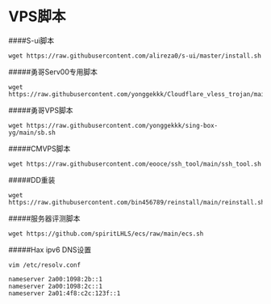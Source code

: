 # VPS脚本

####S-ui脚本

```
wget https://raw.githubusercontent.com/alireza0/s-ui/master/install.sh
```



#####勇哥Serv00专用脚本

```
wget https://raw.githubusercontent.com/yonggekkk/Cloudflare_vless_trojan/main/serv00.sh
```



#####勇哥VPS脚本

```
wget https://raw.githubusercontent.com/yonggekkk/sing-box-yg/main/sb.sh
```



#####CMVPS脚本

```
wget https://raw.githubusercontent.com/eooce/ssh_tool/main/ssh_tool.sh
```



#####DD重装

```
wget https://raw.githubusercontent.com/bin456789/reinstall/main/reinstall.sh
```



#####服务器评测脚本

```
wget https://github.com/spiritLHLS/ecs/raw/main/ecs.sh
```



#####Hax  ipv6 DNS设置

```
vim /etc/resolv.conf
```

```
nameserver 2a00:1098:2b::1
nameserver 2a00:1098:2c::1
nameserver 2a01:4f8:c2c:123f::1
```


